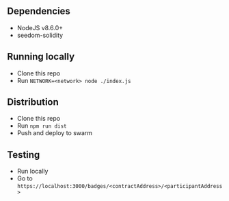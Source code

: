 ## Dependencies
- NodeJS v8.6.0+
- seedom-solidity

## Running locally
- Clone this repo
- Run `NETWORK=<network> node ./index.js`

## Distribution
- Clone this repo
- Run `npm run dist`
- Push and deploy to swarm

## Testing
- Run locally
- Go to `https://localhost:3000/badges/<contractAddress>/<participantAddress>`